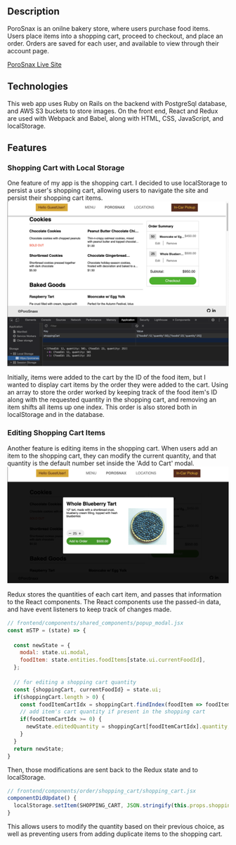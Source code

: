 ## Description 

PoroSnax is an onilne bakery store, where users purchase food items. Users place items into a shopping cart, proceed to checkout, and place an order. Orders are saved for each user, and available to view through their account page.

[PoroSnax Live Site](https://porosnax.herokuapp.com/#/)

## Technologies

This web app uses Ruby on Rails on the backend with PostgreSql database, and AWS S3 buckets to store images. On the front end, React and Redux are used with Webpack and Babel, along with HTML, CSS, JavaScript, and localStorage. 



## Features

### Shopping Cart with Local Storage

One feature of my app is the shopping cart. I decided to use localStorage to persist a user's shopping cart, allowing users to navigate the site and persist their shopping cart items. 
![Shopping Cart Local Storage](https://github.com/alex-choy/portos-clone/blob/master/app/assets/images/local-storage-shopping-cart.png)

Initially, items were added to the cart by the ID of the food item, but I wanted to display cart items by the order they were added to the cart. Using an array to store the order worked by keeping track of the food item's ID along with the requested quantity in the shopping cart, and removing an item shifts all items up one index.  This order is also stored both in localStorage and in the database. 

### Editing Shopping Cart Items

Another feature is editing items in the shopping cart. When users add an item to the shopping cart, they can modify the current quantity, and that quantity is the default number set inside the 'Add to Cart' modal. 
![Order Modal](https://github.com/alex-choy/portos-clone/blob/master/app/assets/images/order-modal.png)

Redux stores the quantities of each cart item, and passes that information to the React components. The React components use the passed-in data, and have event listeners to keep track of changes made. 

```js
// frontend/components/shared_components/popup_modal.jsx
const mSTP = (state) => {

  const newState = {
    modal: state.ui.modal,
    foodItem: state.entities.foodItems[state.ui.currentFoodId],
  };

  // for editing a shopping cart quantity
  const {shoppingCart, currentFoodId} = state.ui;
  if(shoppingCart.length > 0) {
    const foodItemCartIdx = shoppingCart.findIndex(foodItem => foodItem.foodId === currentFoodId);
    // add item's cart quantity if present in the shopping cart
    if(foodItemCartIdx >= 0) {
      newState.editedQuantity = shoppingCart[foodItemCartIdx].quantity;
    }
  } 
  return newState;
}
```



Then, those modifications are sent back to the Redux state and to localStorage. 

```js
// frontend/components/order/shopping_cart/shopping_cart.jsx
componentDidUpdate() {
  localStorage.setItem(SHOPPING_CART, JSON.stringify(this.props.shoppingCart));
}
```

This allows users to modify the quantity based on their previous choice, as well as preventing users from adding duplicate items to the shopping cart. 

